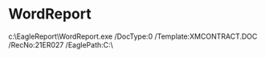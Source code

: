 # WordReport

c:\EagleReport\WordReport.exe /DocType:0 /Template:XMCONTRACT.DOC /RecNo:21ER027 /EaglePath:C:\
